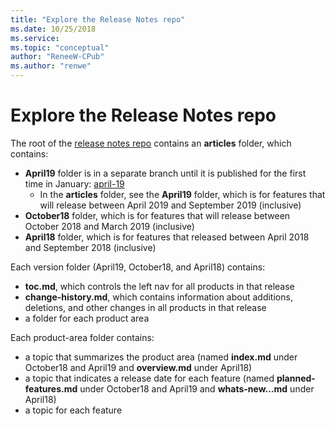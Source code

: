 ```yaml
---
title: "Explore the Release Notes repo"
ms.date: 10/25/2018
ms.service: 
ms.topic: "conceptual"
author: "ReneeW-CPub"
ms.author: "renwe"
---
```

# Explore the Release Notes repo

The root of the [release notes repo](https://github.com/MicrosoftDocs/BusinessApplication-ReleaseNotes) contains an **articles** folder, which contains: 

- **April19** folder is in a separate branch until it is published for the first time in January: [april-19](https://github.com/MicrosoftDocs/BusinessApplication-ReleaseNotes/tree/april-19/articles/April19)
	- In the **articles** folder, see the **April19** folder, which is for features that will release between April 2019 and September 2019 (inclusive)
- **October18** folder, which is for features that will release between October 2018 and March 2019 (inclusive)
- **April18** folder, which is for features that released between April 2018 and September 2018 (inclusive)

Each version folder (April19, October18, and April18) contains:
- **toc.md**, which controls the left nav for all products in that release
- **change-history.md**, which contains information about additions, deletions, and other changes in all products in that release
- a folder for each product area


Each product-area folder contains:
- a topic that summarizes the product area (named **index.md** under October18 and April19 and **overview.md** under April18)
- a topic that indicates a release date for each feature (named **planned-features.md** under October18 and April19 and **whats-new…md** under April18)
- a topic for each feature

